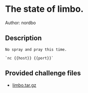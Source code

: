 # The state of limbo.
Author: nordbo
## Description
```
No spray and pray this time. 

`nc {{host}} {{port}}`

```
## Provided challenge files
* [limbo.tar.gz](limbo.tar.gz)
